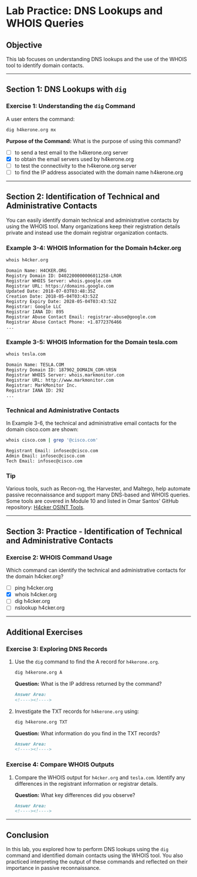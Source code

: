 # Lab Practice: DNS Lookups and WHOIS Queries

## Objective
This lab focuses on understanding DNS lookups and the use of the WHOIS tool to identify domain contacts.

---

## Section 1: DNS Lookups with `dig`

### Exercise 1: Understanding the `dig` Command

A user enters the command:

```bash
dig h4kerone.org mx
```

**Purpose of the Command:**
What is the purpose of using this command?

- [ ] to send a test email to the h4kerone.org server
- [x] to obtain the email servers used by h4kerone.org
- [ ] to test the connectivity to the h4kerone.org server
- [ ] to find the IP address associated with the domain name h4kerone.org

---

## Section 2: Identification of Technical and Administrative Contacts

You can easily identify domain technical and administrative contacts by using the WHOIS tool. Many organizations keep their registration details private and instead use the domain registrar organization contacts.

### Example 3-4: WHOIS Information for the Domain h4cker.org

```bash
whois h4cker.org
```

```plaintext
Domain Name: H4CKER.ORG
Registry Domain ID: D402200000006011258-LROR
Registrar WHOIS Server: whois.google.com
Registrar URL: https://domains.google.com
Updated Date: 2018-07-03T03:48:35Z
Creation Date: 2018-05-04T03:43:52Z
Registry Expiry Date: 2028-05-04T03:43:52Z
Registrar: Google LLC
Registrar IANA ID: 895
Registrar Abuse Contact Email: registrar-abuse@google.com
Registrar Abuse Contact Phone: +1.8772376466
...
```

### Example 3-5: WHOIS Information for the Domain tesla.com

```bash
whois tesla.com
```

```plaintext
Domain Name: TESLA.COM
Registry Domain ID: 187902_DOMAIN_COM-VRSN
Registrar WHOIS Server: whois.markmonitor.com
Registrar URL: http://www.markmonitor.com
Registrar: MarkMonitor Inc.
Registrar IANA ID: 292
...
```

### Technical and Administrative Contacts

In Example 3-6, the technical and administrative email contacts for the domain cisco.com are shown:

```bash
whois cisco.com | grep '@cisco.com'
```

```plaintext
Registrant Email: infosec@cisco.com
Admin Email: infosec@cisco.com
Tech Email: infosec@cisco.com
```

### Tip
Various tools, such as Recon-ng, the Harvester, and Maltego, help automate passive reconnaissance and support many DNS-based and WHOIS queries. Some tools are covered in Module 10 and listed in Omar Santos' GitHub repository: [H4cker OSINT Tools](https://github.com/The-Art-of-Hacking/h4cker/tree/master/osint).

---

## Section 3: Practice - Identification of Technical and Administrative Contacts

### Exercise 2: WHOIS Command Usage

Which command can identify the technical and administrative contacts for the domain h4cker.org?

- [ ] ping h4cker.org
- [x] whois h4cker.org
- [ ] dig h4cker.org
- [ ] nslookup h4cker.org

---

## Additional Exercises

### Exercise 3: Exploring DNS Records

1. Use the `dig` command to find the A record for `h4kerone.org`.
   ```bash
   dig h4kerone.org A
   ```

   **Question:** What is the IP address returned by the command?

   ```markdown
   Answer Area:  
   <!----><!---->
   ```

2. Investigate the TXT records for `h4kerone.org` using:
   ```bash
   dig h4kerone.org TXT
   ```

   **Question:** What information do you find in the TXT records?

   ```markdown
   Answer Area:  
   <!----><!---->
   ```

### Exercise 4: Compare WHOIS Outputs

1. Compare the WHOIS output for `h4cker.org` and `tesla.com`. Identify any differences in the registrant information or registrar details.

   **Question:** What key differences did you observe?

   ```markdown
   Answer Area:  
   <!----><!---->
   ```

---

## Conclusion

In this lab, you explored how to perform DNS lookups using the `dig` command and identified domain contacts using the WHOIS tool. You also practiced interpreting the output of these commands and reflected on their importance in passive reconnaissance.

